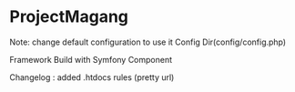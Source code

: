 <h1>ProjectMagang</h1>
Note: change default configuration to use it Config Dir(config/config.php)

Framework Build with Symfony Component

Changelog :
added .htdocs rules (pretty url)

